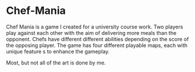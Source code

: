 # Chef-Mania

Chef Mania is a game I created for a university course work. Two players play against each other with the aim of delivering more meals than the opponent. 
Chefs have different different abilities depending on the score of the opposing player. The game has four different playable maps, each with unique feature s to enhance the
gameplay.

Most, but not all of the art is done by me.